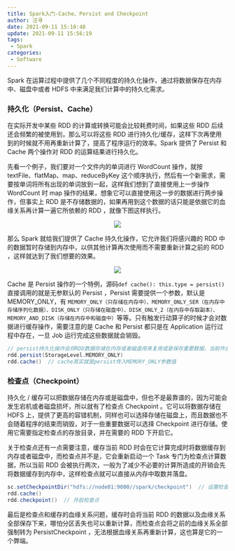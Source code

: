 ```yaml
---
title: Spark入门-Cache、Persist and Checkpoint
author: 汪寻
date: 2021-09-11 15:10:48
update: 2021-09-11 15:56:19
tags:
 - Spark
categories:
 - Software
---
```


Spark 在运算过程中提供了几个不同程度的持久化操作，通过将数据保存在内存中、磁盘中或者 HDFS 中来满足我们计算中的持久化需求。

<!-- more -->

### 持久化（Persist、Cache）

在实际开发中某些 RDD 的计算或转换可能会比较耗费时间，如果这些 RDD 后续还会频繁的被使用到，那么可以将这些 RDD 进行持久化/缓存，这样下次再使用到的时候就不用再重新计算了，提高了程序运行的效率。Spark 提供了 Persist 和 Cache 两个操作对 RDD 的运算结果进行持久化。

先看一个例子，我们要对一个文件内的单词进行 WordCount 操作，就按 textFile、flatMap、map、reduceByKey 这个顺序执行，然后有一个新需求，需要按单词将所有出现的单词放到一起，这样我们想到了直接使用上一步操作 WordCount 时 map 操作的结果，想象它可以直接使用这一步的数据进行两步操作，但事实上 RDD 是不存储数据的，如果再用到这个数据的话只能是依据它的血缘关系再计算一遍它所依赖的 RDD ，就像下图这样执行。

<div align=center><img src="RDD未缓存.png"></div>

那么 Spark 就给我们提供了 Cache 持久化操作，它允许我们将感兴趣的 RDD 中的数据暂时存储到内存中，以供其他计算再次使用而不需要重新计算之前的 RDD ，这样就达到了我们想要的效果。

<div align=center><img src="RDD缓存.png"></div>

Cache 是 Persist 操作的一个特例，源码`def cache(): this.type = persist()`直接调用的就是无参默认的 Persist ，Persist 需要提供一个参数，默认是MEMORY_ONLY，有 `MEMORY_ONLY（只存储在内存中）、MEMORY_ONLY_SER（在内存中存储序列化数据）、DISK_ONLY（只存储在磁盘中）、DISK_ONLY_2（在内存中存取副本）、MEMORY_AND_DISK（存储在内存中和磁盘中）`等等。只有触发行动算子的时候才会对数据进行缓存操作，需要注意的是 Cache 和 Persist 都只是在 Application 运行过程中存在，一旦 Job 运行完成这些数据就会销毁。

```scala
// persist持久化操作会将RDD数据存储在内存或者磁盘用来复用或是保存重要数据，当前作业完成就会清理掉
rdd.persist(StorageLevel.MEMORY_ONLY)
rdd.cache()  // cache其实就是persist传入MEMORY_ONLY参数值
```

### 检查点（Checkpoint）

持久化 / 缓存可以把数据存储在内存或是磁盘中，但也不是最靠谱的，因为可能会发生宕机或者磁盘损坏，所以就有了检查点 Checkpoint 。它可以将数据存储在 HDFS 上，提供了更高的容错机制，同样也可以选择存储在磁盘上，而且数据也不会随着程序的结束而销毁，对于一些重要数据可以选择 Checkpoint 进行存储。使用它需要指定检查点的存放目录，并在需要的 RDD 下开启它。

关于检查点还有一点需要注意，缓存当前 RDD 时会在它计算完成时将数据缓存到内存或者磁盘中，而检查点并不是，它会重新启动一个 Task 专门为检查点计算数据，所以当前 RDD 会被执行两次，一般为了减少不必要的计算所造成的开销会先将数据缓存到内存中，这样检查点就可以直接从内存中取数并落盘。

```scala
sc.setCheckpointDir("hdfs://node01:9000//spark/checkpoint")  // 设置检查点目录，一般放在HDFS
rdd.cache()
rdd.checkpoint()  // 开启检查点
```

最后是检查点和缓存的血缘关系问题，缓存时会将当前 RDD 的数据以及血缘关系全部保存下来，哪怕分区丢失也可以重新计算，而检查点会将之前的血缘关系全部强制转为 PersistCheckpoint ，无法根据血缘关系再重新计算，这也算是它的一个弊端。
